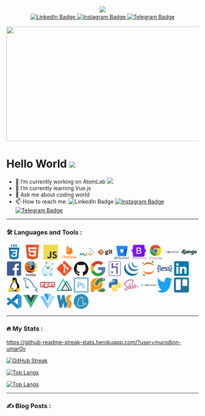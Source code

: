 <div id="header" align="center">
  <img src="https://media.giphy.com/media/gjrYDwbjnK8x36xZIO/giphy.gif" width="500"/>
</div>

<div id="badges" align="center">
  <a href='https://www.linkedin.com/in/murodjon-umarov-90750321a/'>
    <img src="https://img.shields.io/badge/LinkedIn-blue?style=for-the-badge&logo=linkedin&logoColor=white" alt="LinkedIn Badge"/>
  </a>
  <a href='https://instagram.com/murodjon.2559'>
    <img src="https://img.shields.io/badge/Instagram-red?style=for-the-badge&logo=youtube&logoColor=white" alt="Instagram Badge"/>
  </a>
  <a href='https://t.me/murodjon2559'>
    <img src="https://img.shields.io/badge/Telegram-blue?style=for-the-badge&logo=twitter&logoColor=white" alt="Telegram Badge"/>
  </a>
 </div>
 <div align="center">
   <img src="https://komarev.com/ghpvc/?username=murodjon-umar0v&style=flat-square&color=blue" alt=""/>
</div>
<div align="center">
  <img src="https://media.giphy.com/media/dWesBcTLavkZuG35MI/giphy.gif" width="600" height="300"/>
</div>

<h1>
  Hello World
  <img src="https://media.giphy.com/media/hvRJCLFzcasrR4ia7z/giphy.gif" width="30px"/>
</h1>


- 🔭 I’m currently working on AtomLab <img src="https://media.giphy.com/media/WUlplcMpOCEmTGBtBW/giphy.gif" width="30">
- 🌱 I’m currently learning Vue.js
- 💬 Ask me about coding world
- 📫 How to reach me: 
    <img src="https://img.shields.io/badge/LinkedIn-blue?style=for-the-badge&logo=linkedin&logoColor=white" alt="LinkedIn Badge"/>
  </a>
  <a href='https://instagram.com/murodjon.2559'>
    <img src="https://img.shields.io/badge/Instagram-red?style=for-the-badge&logo=youtube&logoColor=white" alt="Instagram Badge"/>
  </a>
  <a href='https://t.me/murodjon2559'>
    <img src="https://img.shields.io/badge/Telegram-blue?style=for-the-badge&logo=twitter&logoColor=white" alt="Telegram Badge"/>
  </a>


---

### :hammer_and_wrench: Languages and Tools :

<div>
  <img src="https://github.com/devicons/devicon/blob/master/icons/css3/css3-plain-wordmark.svg"  title="CSS3" alt="CSS" width="40" height="40"/>&nbsp;
  <img src="https://github.com/devicons/devicon/blob/master/icons/html5/html5-original.svg" title="HTML5" alt="HTML" width="40" height="40"/>&nbsp;
  <img src="https://github.com/devicons/devicon/blob/master/icons/javascript/javascript-original.svg" title="JavaScript" alt="JavaScript" width="40" height="40"/>&nbsp;
  <img src="https://github.com/devicons/devicon/blob/master/icons/firebase/firebase-plain-wordmark.svg" title="Firebase" alt="Firebase" width="40" height="40"/>&nbsp;
  <img src="https://github.com/devicons/devicon/blob/master/icons/mysql/mysql-original-wordmark.svg" title="MySQL"  alt="MySQL" width="40" height="40"/>&nbsp;
  <img src="https://github.com/devicons/devicon/blob/master/icons/git/git-original-wordmark.svg" title="Git" **alt="Git" width="40" height="40"/>
  <img src="https://github.com/devicons/devicon/blob/master/icons/bitbucket/bitbucket-original-wordmark.svg" width="40" height="40" />
  <img src="https://github.com/devicons/devicon/blob/master/icons/bootstrap/bootstrap-original-wordmark.svg" width="40" height="40" />
  <img src="https://github.com/devicons/devicon/blob/master/icons/chrome/chrome-original-wordmark.svg" width="40" height="40" />
  <img src="https://github.com/devicons/devicon/blob/master/icons/codepen/codepen-original-wordmark.svg" width="40" height="40" />
  <img src="https://github.com/devicons/devicon/blob/master/icons/django/django-plain-wordmark.svg" width="40" height="40" />
  <img src="https://github.com/devicons/devicon/blob/master/icons/facebook/facebook-original.svg" width="40" height="40" />
  <img src="https://github.com/devicons/devicon/blob/master/icons/firefox/firefox-original-wordmark.svg" width="40" height="40" />
  <img src="https://github.com/devicons/devicon/blob/master/icons/foundation/foundation-original.svg" width="40" height="40" />
  <img src="https://github.com/devicons/devicon/blob/master/icons/git/git-original.svg" width="40" height="40" />
  <img src="https://github.com/devicons/devicon/blob/master/icons/github/github-original.svg" width="40" height="40" />
  <img src="https://github.com/devicons/devicon/blob/master/icons/google/google-original.svg" width="40" height="40" />
  <img src="https://github.com/devicons/devicon/blob/master/icons/heroku/heroku-original.svg" width="40" height="40" />
  <img src="https://github.com/devicons/devicon/blob/master/icons/jquery/jquery-original.svg" width="40" height="40" />
  <img src="https://github.com/devicons/devicon/blob/master/icons/jupyter/jupyter-original.svg" width="40" height="40" />
  <img src="https://github.com/devicons/devicon/blob/master/icons/less/less-plain-wordmark.svg" width="40" height="40" />
  <img src="https://github.com/devicons/devicon/blob/master/icons/linkedin/linkedin-original.svg" width="40" height="40" />
  <img src="https://github.com/devicons/devicon/blob/master/icons/linux/linux-original.svg" width="40" height="40" />
  <img src="https://github.com/devicons/devicon/blob/master/icons/mysql/mysql-original.svg" width="40" height="40" />
  <img src="https://github.com/devicons/devicon/blob/master/icons/npm/npm-original-wordmark.svg" width="40" height="40" />
  <img src="https://github.com/devicons/devicon/blob/master/icons/nuxtjs/nuxtjs-original.svg" width="40" height="40" />
  <img src="https://github.com/devicons/devicon/blob/master/icons/photoshop/photoshop-line.svg" width="40" height="40" />
  <img src="https://github.com/devicons/devicon/blob/master/icons/pycharm/pycharm-original.svg" width="40" height="40" />
  <img src="https://github.com/devicons/devicon/blob/master/icons/python/python-original.svg" width="40" height="40" />
  <img src="https://github.com/devicons/devicon/blob/master/icons/sass/sass-original.svg" width="40" height="40" />
  <img src="https://github.com/devicons/devicon/blob/master/icons/tailwindcss/tailwindcss-original-wordmark.svg" width="40" height="40" />
  <img src="https://github.com/devicons/devicon/blob/master/icons/twitter/twitter-original.svg" width="40" height="40" />
  <img src="https://github.com/devicons/devicon/blob/master/icons/trello/trello-plain.svg" width="40" height="40" />
  <img src="https://github.com/devicons/devicon/blob/master/icons/vscode/vscode-original.svg" width="40" height="40" />
  <img src="https://github.com/devicons/devicon/blob/master/icons/vuejs/vuejs-original.svg" width="40" height="40" />
  <img src="https://github.com/devicons/devicon/blob/master/icons/vuetify/vuetify-original.svg" width="40" height="40" />
  <img src="https://github.com/devicons/devicon/blob/master/icons/webstorm/webstorm-original.svg" width="40" height="40" />
  <img src="https://github.com/devicons/devicon/blob/master/icons/yarn/yarn-original.svg" width="40" height="40" />
</div>

---

### :fire: My Stats :

https://github-readme-streak-stats.herokuapp.com/?user=murodjon-umar0v

[![GitHub Streak](http://github-readme-streak-stats.herokuapp.com?user=murodjon-umar0v&theme=dark&background=000000)](https://git.io/streak-stats)

[![Top Langs](https://github-readme-stats.vercel.app/api/top-langs/?username=murodjon-umar0v)](https://github.com/anuraghazra/github-readme-stats)

[![Top Langs](https://github-readme-stats.vercel.app/api/top-langs/?username=murodjon-umar0v&layout=compact&theme=vision-friendly-dark)](https://github.com/anuraghazra/github-readme-stats)

---

### :writing_hand: Blog Posts :



        
<!-- BLOG-POST-LIST:START -->

<!-- BLOG-POST-LIST:END -->

    

